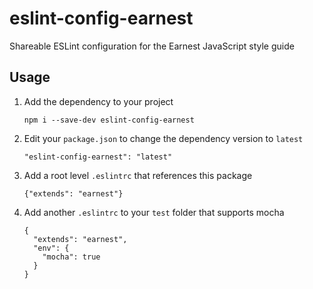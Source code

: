 # eslint-config-earnest
Shareable ESLint configuration for the Earnest JavaScript style guide

## Usage

1. Add the dependency to your project

    `npm i --save-dev eslint-config-earnest`

2. Edit your `package.json` to change the dependency version to `latest`
   
    `"eslint-config-earnest": "latest"`
3. Add a root level `.eslintrc` that references this package
    
    `{"extends": "earnest"}`
4. Add another `.eslintrc` to your `test` folder that supports mocha
    
    ```
    {
      "extends": "earnest",
      "env": {
        "mocha": true
      }
    }
    ```
